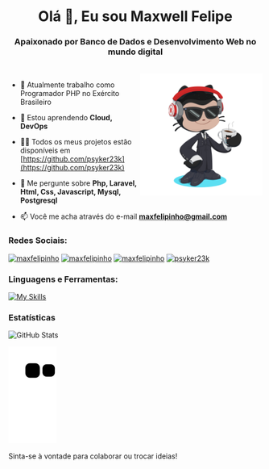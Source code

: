 <h1 align="center">Olá 👋, Eu sou Maxwell Felipe</h1>
<h3 align="center">Apaixonado por Banco de Dados e Desenvolvimento Web no mundo digital</h3><br>
<div>
    <img align="right" width="48%" alt="Octocat" src="https://github.com/psyker23k/psyker23k/blob/main/octocat-1662841456974.png" />
    </div>

- 🔭 Atualmente trabalho como Programador PHP no Exército Brasileiro

- 🌱 Estou aprendendo **Cloud, DevOps**

- 👨‍💻 Todos os meus projetos estão disponíveis em [https://github.com/psyker23k](https://github.com/psyker23k)

- 💬 Me pergunte sobre **Php, Laravel, Html, Css, Javascript, Mysql, Postgresql**

- 📫 Você me acha através do e-mail **maxfelipinho@gmail.com**


<h3 align="left">Redes Sociais:</h3>
<p align="left">
<a href="https://www.linkedin.com/in/maxwell-felipe/" target="_blank"><img src="https://img.shields.io/badge/-LinkedIn-%230077B5?style=for-the-badge&logo=linkedin&logoColor=white" alt="maxfelipinho" target="_blank"/></a>
<a href = "mailto:mexordev@protonmail.com"><img src="https://img.shields.io/badge/-Gmail-%23333?style=for-the-badge&logo=gmail&logoColor=white" alt="maxfelipinho" target="_blank"/></a>
<a href="https://www.instagram.com/maxfelipinho/" target="_blank"><img src="https://img.shields.io/badge/-Instagram-%23E4405F?style=for-the-badge&logo=instagram&logoColor=white" alt="maxfelipinho" target="_blank"/></a>
<a href="https://discord.gg/g4Geb2FC" target="_blank"><img src="https://img.shields.io/badge/Discord-7289DA?style=for-the-badge&logo=discord&logoColor=white" alt="psyker23k" target="_blank"/></a>
</p>

<div>
<h3 align="left">Linguagens e Ferramentas:</h3></div>

[![My Skills](https://skillicons.dev/icons?i=js,html,css,mysql,postgresql,mongodb,bootstrap,wordpress,tailwind,php,laravel,docker,redis,vue,react,ps,linux,git,ai,netlify,aws,gcp,azure,figma,webflow&perline=7)](https://skillicons.dev)


### Estatísticas
![GitHub Stats](https://github-readme-stats.vercel.app/api?username=psyker23k&show_icons=true&theme=radical)

![Contribuições](https://github.com/psyker23k/psyker23k/blob/output/github-contribution-grid-snake.svg)

Sinta-se à vontade para colaborar ou trocar ideias!




<!---
psyker23k/psyker23k is a ✨ special ✨ repository because its `README.md` (this file) appears on your GitHub profile.
You can click the Preview link to take a look at your changes.
--->
